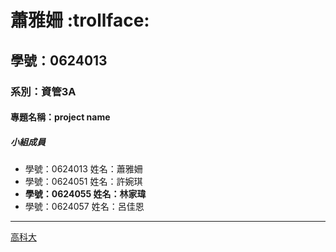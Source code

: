 # 蕭雅姍 :trollface:

## 學號：0624013

### 系別：資管3A

#### 專題名稱：project name

##### 小組成員

 * 學號：0624013 姓名：蕭雅姍
 * 學號：0624051 姓名：許婉琪
 * **學號：0624055 姓名：林家瑋**
 * 學號：0624057 姓名：呂佳恩

---

[高科大](https://www.nkust.edu.tw/)


